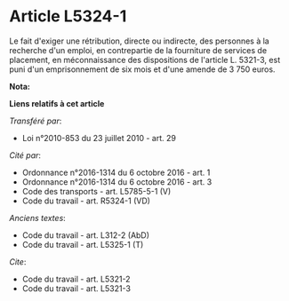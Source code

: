 # Article L5324-1

Le fait d'exiger une rétribution, directe ou indirecte, des personnes à la recherche d'un emploi, en contrepartie de la
fourniture de services de placement, en méconnaissance des dispositions de l'article L. 5321-3, est puni d'un emprisonnement
de six mois et d'une amende de 3 750 euros.

**Nota:**



**Liens relatifs à cet article**

_Transféré par_:

  - Loi n°2010-853 du 23 juillet 2010 - art. 29

_Cité par_:

  - Ordonnance n°2016-1314 du 6 octobre 2016 - art. 1
  - Ordonnance n°2016-1314 du 6 octobre 2016 - art. 3
  - Code des transports - art. L5785-5-1 (V)
  - Code du travail - art. R5324-1 (VD)

_Anciens textes_:

  - Code du travail - art. L312-2 (AbD)
  - Code du travail - art. L5325-1 (T)

_Cite_:

  - Code du travail - art. L5321-2
  - Code du travail - art. L5321-3
